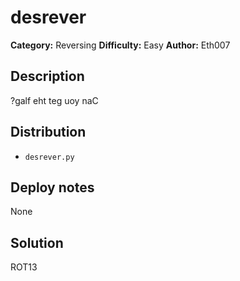 # desrever
**Category:** Reversing
**Difficulty:** Easy
**Author:** Eth007

## Description

?galf eht teg uoy naC

## Distribution

- `desrever.py`

## Deploy notes

None

## Solution

ROT13
